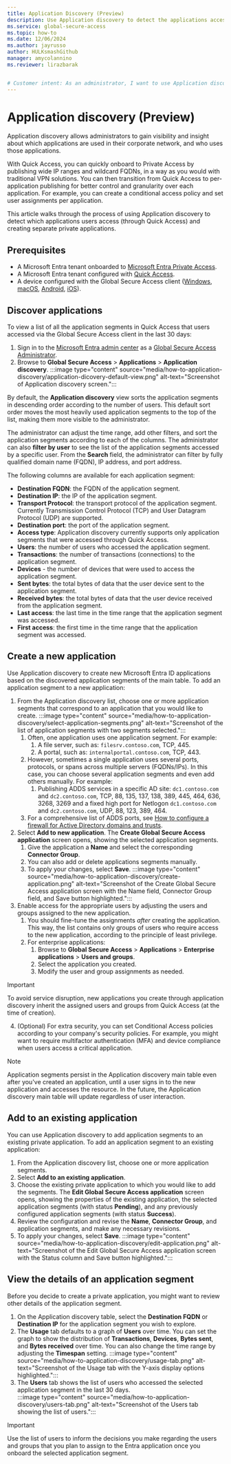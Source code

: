 ```yaml
---
title: Application Discovery (Preview)
description: Use Application discovery to detect the applications accessed by users and create separate private applications.
ms.service: global-secure-access
ms.topic: how-to
ms.date: 12/06/2024
ms.author: jayrusso
author: HULKsmashGithub
manager: amycolannino
ms.reviewer: lirazbarak


# Customer intent: As an administrator, I want to use Application discovery to detect the applications accessed by users and create separate private applications.
---
```

# Application discovery (Preview)
Application discovery allows administrators to gain visibility and insight about which applications are used in their corporate network, and who uses those applications.  

With Quick Access, you can quickly onboard to Private Access by publishing wide IP ranges and wildcard FQDNs, in a way as you would with traditional VPN solutions. You can then transition from Quick Access to per-application publishing for better control and granularity over each application. For example, you can create a conditional access policy and set user assignments per application.  

This article walks through the process of using Application discovery to detect which applications users access (through Quick Access) and creating separate private applications.

## Prerequisites

- A Microsoft Entra tenant onboarded to [Microsoft Entra Private Access](concept-private-access.md).
- A Microsoft Entra tenant configured with [Quick Access](how-to-configure-quick-access.md).
- A device configured with the Global Secure Access client ([Windows](how-to-install-windows-client.md), [macOS](how-to-install-macos-client.md), [Android](how-to-install-android-client.md), [iOS](how-to-install-ios-client.md)).

## Discover applications
To view a list of all the application segments in Quick Access that users accessed via the Global Secure Access client in the last 30 days:
1. Sign in to the [Microsoft Entra admin center](https://entra.microsoft.com) as a [Global Secure Access Administrator](/azure/active-directory/roles/permissions-reference#global-secure-access-administrator).
1. Browse to **Global Secure Access** > **Applications** > **Application discovery**.
:::image type="content" source="media/how-to-application-discovery/application-dicovery-default-view.png" alt-text="Screenshot of Application discovery screen.":::

By default, the **Application discovery** view sorts the application segments in descending order according to the number of users. This default sort order moves the most heavily used application segments to the top of the list, making them more visible to the administrator.  

The administrator can adjust the time range, add other filters, and sort the application segments according to each of the columns. The administrator can also **filter by user** to see the list of the application segments accessed by a specific user. From the **Search** field, the administrator can filter by fully qualified domain name (FQDN), IP address, and port address.

The following columns are available for each application segment: 
- **Destination FQDN**: the FQDN of the application segment. 
- **Destination IP**: the IP of the application segment. 
- **Transport Protocol**: the transport protocol of the application segment. Currently Transmission Control Protocol (TCP) and User Datagram Protocol (UDP) are supported.   
- **Destination port**: the port of the application segment. 
- **Access type**: Application discovery currently supports only application segments that were accessed through Quick Access. 
- **Users**: the number of users who accessed the application segment.  
- **Transactions**: the number of transactions (connections) to the application segment.  
- **Devices** - the number of devices that were used to access the application segment. 
- **Sent bytes**: the total bytes of data that the user device sent to the application segment. 
- **Received bytes**: the total bytes of data that the user device received from the application segment. 
- **Last access**: the last time in the time range that the application segment was accessed.  
- **First access**: the first time in the time range that the application segment was accessed. 

## Create a new application
Use Application discovery to create new Microsoft Entra ID applications based on the discovered application segments of the main table. To add an application segment to a new application:
1. From the Application discovery list, choose one or more application segments that correspond to an application that you would like to create.
:::image type="content" source="media/how-to-application-discovery/select-application-segments.png" alt-text="Screenshot of the list of application segments with two segments selected.":::
    1. Often, one application uses one application segment. For example:
        1. A file server, such as: `filesrv.contoso.com`, TCP, 445.
        1. A portal, such as: `internalportal.contoso.com`, TCP, 443.
    1. However, sometimes a single application uses several ports, protocols, or spans across multiple servers (FQDNs/IPs). In this case, you can choose several application segments and even add others manually. For example:
        1. Publishing ADDS services in a specific AD site: `dc1.contoso.com` and `dc2.contoso.com`, TCP, 88, 135, 137, 138, 389, 445, 464, 636, 3268, 3269 and a fixed high port for Netlogon `dc1.contoso.com` and `dc2.contoso.com`, UDP, 88, 123, 389, 464.  
    1. For a comprehensive list of ADDS ports, see [How to configure a firewall for Active Directory domains and trusts](/troubleshoot/windows-server/active-directory/config-firewall-for-ad-domains-and-trusts).  
1. Select **Add to new application**. The **Create Global Secure Access application** screen opens, showing the selected application segments.
    1. Give the application a **Name** and select the corresponding **Connector Group**.
    1. You can also add or delete applications segments manually. 
    1. To apply your changes, select **Save**.
:::image type="content" source="media/how-to-application-discovery/create-application.png" alt-text="Screenshot of the Create Global Secure Access application screen with the Name field, Connector Group field, and Save button highlighted.":::
1. Enable access for the appropriate users by adjusting the users and groups assigned to the new application.  
    1. You should fine-tune the assignments *after* creating the application. This way, the list contains only groups of users who require access to the new application, according to the principle of least privilege.              
    1. For enterprise applications:
        1. Browse to **Global Secure Access** > **Applications** > **Enterprise applications** > **Users and groups**.
        1. Select the application you created. 
        1. Modify the user and group assignments as needed. 
> [!IMPORTANT]
> To avoid service disruption, new applications you create through application discovery inherit the assigned users and groups from Quick Access (at the time of creation).

4. (Optional) For extra security, you can set Conditional Access policies according to your company's security policies. For example, you might want to require multifactor authentication (MFA) and device compliance when users access a critical application.
> [!NOTE]
> Application segments persist in the Application discovery main table even after you've created an application, until a user signs in to the new application and accesses the resource. In the future, the Application discovery main table will update regardless of user interaction. 

## Add to an existing application 
You can use Application discovery to add application segments to an existing private application. To add an application segment to an existing application:
1. From the Application discovery list, choose one or more application segments. 
1. Select **Add to an existing application**.   
1. Choose the existing private application to which you would like to add the segments. The **Edit Global Secure Access application** screen opens, showing the properties of the existing application, the selected application segments (with status **Pending**), and any previously configured application segments (with status **Success**).
1. Review the configuration and revise the **Name**, **Connector Group**, and application segments, and make any necessary revisions.   
1. To apply your changes, select **Save**. 
:::image type="content" source="media/how-to-application-discovery/edit-application.png" alt-text="Screenshot of the Edit Global Secure Access application screen with the Status column and Save button highlighted.":::

## View the details of an application segment   
Before you decide to create a private application, you might want to review other details of the application segment. 
1. On the Application discovery table, select the **Destination FQDN** or **Destination IP** for the application segment you wish to explore.
1. The **Usage** tab defaults to a graph of **Users** over time. You can set the graph to show the distribution of **Transactions**, **Devices**, **Bytes sent**, and **Bytes received** over time. You can also change the time range by adjusting the **Timespan** setting.
:::image type="content" source="media/how-to-application-discovery/usage-tab.png" alt-text="Screenshot of the Usage tab with the Y-axis display options highlighted.":::   
1. The **Users** tab shows the list of users who accessed the selected application segment in the last 30 days.    
:::image type="content" source="media/how-to-application-discovery/users-tab.png" alt-text="Screenshot of the Users tab showing the list of users.":::
> [!IMPORTANT]
> Use the list of users to inform the decisions you make regarding the users and groups that you plan to assign to the Entra application once you onboard the selected application segment.  
